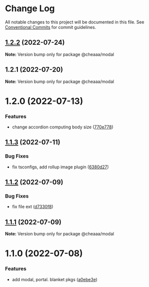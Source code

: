 # Change Log

All notable changes to this project will be documented in this file.
See [Conventional Commits](https://conventionalcommits.org) for commit guidelines.

## [1.2.2](https://github.com/SergeyBondar93/liba/compare/@cheaaa/modal@1.2.1...@cheaaa/modal@1.2.2) (2022-07-24)

**Note:** Version bump only for package @cheaaa/modal





## 1.2.1 (2022-07-20)

**Note:** Version bump only for package @cheaaa/modal





# 1.2.0 (2022-07-13)


### Features

* change accordion computing body size ([770e778](https://github.com/SergeyBondar93/liba/commit/770e7783f161c77cc7c0903145a3b4ad5ffcd4de))





## [1.1.3](https://github.com/SergeyBondar93/liba/compare/@cheaaa/modal@1.1.2...@cheaaa/modal@1.1.3) (2022-07-11)


### Bug Fixes

* fix tsconfigs, add rollup image plugin ([6380d27](https://github.com/SergeyBondar93/liba/commit/6380d272ef79220e4644deeb1c1b3ac925a1658f))





## [1.1.2](https://github.com/SergeyBondar93/liba/compare/@cheaaa/modal@1.1.1...@cheaaa/modal@1.1.2) (2022-07-09)


### Bug Fixes

* fix file ext ([d7330f8](https://github.com/SergeyBondar93/liba/commit/d7330f8926acc3ddbb00356560a544975b6cedf4))





## [1.1.1](https://github.com/SergeyBondar93/liba/compare/@cheaaa/modal@1.1.0...@cheaaa/modal@1.1.1) (2022-07-09)

**Note:** Version bump only for package @cheaaa/modal





# 1.1.0 (2022-07-08)


### Features

* add modal, portal. blanket pkgs ([a0ebe3e](https://github.com/SergeyBondar93/liba/commit/a0ebe3ec39dfc2508889e87c412f54e28a447c5c))
